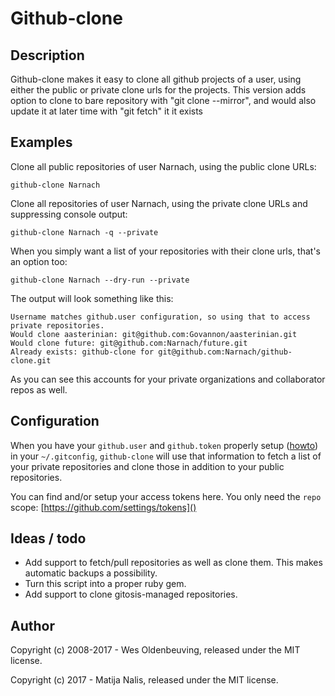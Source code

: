 # Github-clone

## Description

Github-clone makes it easy to clone all github projects of a user, using either the public or private clone urls for the projects.
This version adds option to clone to bare repository with "git clone --mirror", and would also update it at later time with "git fetch" it it exists

## Examples

Clone all public repositories of user Narnach, using the public clone URLs:

    github-clone Narnach
  
Clone all repositories of user Narnach, using the private clone URLs and suppressing console output:

    github-clone Narnach -q --private

When you simply want a list of your repositories with their clone urls, that's an option too:

    github-clone Narnach --dry-run --private

The output will look something like this:

    Username matches github.user configuration, so using that to access private repositories.
    Would clone aasterinian: git@github.com:Govannon/aasterinian.git
    Would clone future: git@github.com:Narnach/future.git
    Already exists: github-clone for git@github.com:Narnach/github-clone.git

As you can see this accounts for your private organizations and collaborator repos as well.

## Configuration
    
When you have your `github.user` and `github.token` properly setup ([howto]( https://github.com/blog/180-local-github-config )) in your `~/.gitconfig`, `github-clone` will use that information to fetch a list of your private repositories and clone those in addition to your public repositories.

You can find and/or setup your access tokens here. You only need the `repo` scope:  [https://github.com/settings/tokens]()

## Ideas / todo

* Add support to fetch/pull repositories as well as clone them. This makes automatic backups a possibility.
* Turn this script into a proper ruby gem.
* Add support to clone gitosis-managed repositories.

## Author

Copyright (c) 2008-2017 - Wes Oldenbeuving, released under the MIT license.

Copyright (c) 2017 - Matija Nalis, released under the MIT license.

